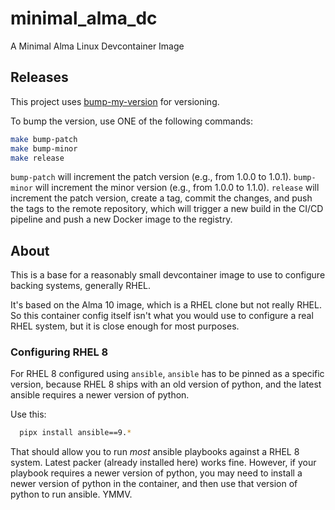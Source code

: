 # minimal_alma_dc

A Minimal Alma Linux Devcontainer Image

## Releases

This project uses [bump-my-version](https://pypi.org/project/bump-my-version/) for versioning.

To bump the version, use ONE of the following commands:

```bash
make bump-patch
make bump-minor
make release
```

`bump-patch` will increment the patch version (e.g., from 1.0.0 to 1.0.1).
`bump-minor` will increment the minor version (e.g., from 1.0.0 to 1.1.0).
`release` will increment the patch version, create a tag, commit the changes, and push the tags to the remote repository, which will trigger a new build in the CI/CD pipeline and push a new Docker image to the registry.

## About
This is a base for a reasonably small devcontainer image to use to configure backing systems, generally RHEL.

It's based on the Alma 10 image, which is a RHEL clone but not really RHEL.  So this container config itself isn't what you would use to configure a real RHEL system, but it is close enough for most purposes.

### Configuring RHEL 8

For RHEL 8 configured using `ansible`, `ansible` has to be pinned as a specific version, because RHEL 8 ships with an old version of python, and the latest ansible requires a newer version of python.

Use this:
```bash
  pipx install ansible==9.*
```

That should allow you to run _most_ ansible playbooks against a RHEL 8 system. Latest packer (already installed here) works fine.  However, if your playbook requires a newer version of python, you may need to install a newer version of python in the container, and then use that version of python to run ansible. YMMV.


